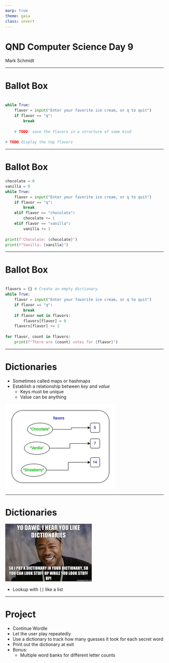 ```yaml
---
marp: true
theme: gaia
class: invert
---
```


# QND Computer Science Day 9
Mark Schmidt

--- 

# Ballot Box 

```python

while True:
    flavor = input("Enter your favorite ice cream, or q to quit")
    if flavor == "q":
        break

    # TODO: save the flavors in a structure of some kind

# TODO display the top flavors

```

---

# Ballot Box

```python
chocolate = 0
vanilla = 0
while True:
    flavor = input("Enter your favorite ice cream, or q to quit")
    if flavor == "q":
        break
    elif flavor == "chocolate":
        chocolate += 1
    elif flavor == "vanilla":
        vanilla += 1

print(f"Chocolate: {chocolate}")
print(f"Vanilla: {vanilla}")
```


---

# Ballot Box 

```python

flavors = {} # Create an empty dictionary
while True:
    flavor = input("Enter your favorite ice cream, or q to quit")
    if flavor == "q":
        break
    if flavor not in flavors:
        flavors[flavor] = 0
    flavors[flavor] += 1

for flavor, count in flavors:
    print(f"There are {count} votes for {flavor}")

```

<!-- -->
<!-- Note that flavor, count is a TUPLE -->

---

# Dictionaries

- Sometimes called maps or hashmaps
- Establish a relationship between *key* and *value*
    - Keys must be unique
    - Value can be anything 

![bg right h:400](../assets/dictionary.jpg)

---

# Dictionaries

![bg right h:400](../assets/dictionary.jpeg)

- Lookup with `[]` like a list

--- 

# Project

- Continue Wordle
- Let the user play repeatedly
- Use a dictionary to track how many guesses it took for each secret word
- Print out the dictionary at exit
- Bonus:
    - Multiple word banks for different letter counts
